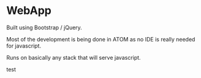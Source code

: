 # WebApp

Built using Bootstrap / jQuery. 

Most of the development is being done in ATOM as no IDE is really needed for javascript.

Runs on basically any stack that will serve javascript.

test
